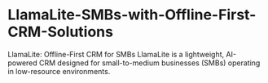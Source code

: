 # LlamaLite-SMBs-with-Offline-First-CRM-Solutions
LlamaLite: Offline-First CRM for SMBs LlamaLite is a lightweight, AI-powered CRM designed for small-to-medium businesses (SMBs) operating in low-resource environments.
